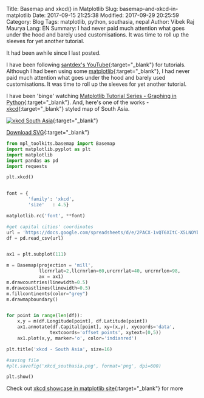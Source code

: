 Title: Basemap and xkcd() in Matplotlib
Slug: basemap-and-xkcd-in-matplotlib
Date: 2017-09-15 21:25:38
Modified: 2017-09-29 20:25:59
Category: Blog
Tags: matplotlib, python, southasia, nepal
Author: Vibek Raj Maurya
Lang: EN
Summary: I had never paid much attention what goes under the hood and barely used customisations. It was time to roll up the sleeves for yet another tutorial. 

It had been awhile since I last posted.

I have been following [santdex's YouTube](https://www.youtube.com/user/sentdex){:target="_blank"} for tutorials. Although I had been using some [matplotlib](https://matplotlib.org){:target="_blank"}, I had never paid much attention what goes under the hood and barely used customisations. It was time to roll up the sleeves for yet another tutorial. 

I have been 'binge' watching [Matplotlib Tutorial Series - Graphing in Python](https://www.youtube.com/playlist?list=PLQVvvaa0QuDfefDfXb9Yf0la1fPDKluPF){:target="_blank"}. And, here's one of the works - [xkcd](https://xkcd.com){:target="_blank"} styled map of South Asia. 

[![xkcd South Asia](http://res.cloudinary.com/rvibek-com-np/image/upload/v1505491453/xkcd_southasia_xkcd_ag53g2.png)](http://res.cloudinary.com/rvibek-com-np/image/upload/v1505491453/xkcd_southasia_xkcd_ag53g2.png){:target="_blank"}

[Download SVG](http://res.cloudinary.com/rvibek-com-np/image/upload/v1505491459/xkcd_southasia_xkcd_fbryap.svg){:target="_blank"}



```python
from mpl_toolkits.basemap import Basemap
import matplotlib.pyplot as plt
import matplotlib
import pandas as pd
import requests

plt.xkcd()


font = {
		'family': 'xkcd',
		'size'   : 4.5}

matplotlib.rc('font', **font)

#get capital cities' coordinates
url = 'https://docs.google.com/spreadsheets/d/e/2PACX-1vQT6XItC-X5LNOYb2Nh7kPk5ANxHkoFLX8wRXBD0ywD8zNDRCdTKCt0V6bw9A3Y4XLCpgs-NDNUr-Qm/pub?gid=1498534080&single=true&output=csv'
df = pd.read_csv(url)


ax1 = plt.subplot(111)

m = Basemap(projection = 'mill', 
			llcrnrlat=2,llcrnrlon=60,urcrnrlat=40, urcrnrlon=98,
			ax = ax1)
m.drawcountries(linewidth=0.5)
m.drawcoastlines(linewidth=0.5)
m.fillcontinents(color="grey")
m.drawmapboundary()


for point in range(len(df)):
	x,y = m(df.Longitude[point], df.Latitude[point])
	ax1.annotate(df.Capital[point], xy=(x,y), xycoords='data',
				textcoords='offset points', xytext=(0,5))
	ax1.plot(x,y, marker='o', color='indianred')

plt.title('xkcd - South Asia', size=16)

#saving file
#plt.savefig('xkcd_southasia.png', format='png', dpi=600)

plt.show()

```

Check out [xkcd showcase in matplotlib site](https://matplotlib.org/xkcd/examples/showcase/xkcd.html"){:target="_blank"} for more
